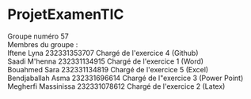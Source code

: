 # ProjetExamenTIC
Groupe numéro 57 <br>
Membres du groupe :  <br>
Iftene Lyna             232331353707     Chargé de l'exercice 4 (Github)<br>
Saadi M'henna           232331134915     Chargé de l'exercice 1 (Word)<br>
Bouahmed Sara           232331134819     Chargé de l'exercice 5 (Excel)<br>
Bendjaballah Asma       232331696614     Chargé de l"exercice 3 (Power Point)<br>
Megherfi Massinissa     232331078612     Chargé de l'exercice 2 (Latex)<br>
